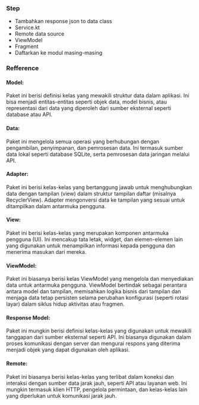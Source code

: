 ### Step
- Tambahkan response json to data class
- Service.kt
- Remote data source
- ViewModel
- Fragment
- Daftarkan ke modul masing-masing

### Refference
#### Model:
Paket ini berisi definisi kelas yang mewakili struktur data dalam aplikasi. Ini bisa menjadi entitas-entitas seperti objek data, model bisnis, atau representasi dari data yang diperoleh dari sumber eksternal seperti database atau API.

#### Data:
Paket ini mengelola semua operasi yang berhubungan dengan pengambilan, penyimpanan, dan pemrosesan data. Ini termasuk sumber data lokal seperti database SQLite, serta pemrosesan data jaringan melalui API.

#### Adapter:
Paket ini berisi kelas-kelas yang bertanggung jawab untuk menghubungkan data dengan tampilan (view) dalam struktur tampilan daftar (misalnya RecyclerView). Adapter mengonversi data ke tampilan yang sesuai untuk ditampilkan dalam antarmuka pengguna.

#### View:
Paket ini berisi kelas-kelas yang merupakan komponen antarmuka pengguna (UI). Ini mencakup tata letak, widget, dan elemen-elemen lain yang digunakan untuk menampilkan informasi kepada pengguna dan menerima masukan dari mereka.

#### ViewModel:
Paket ini biasanya berisi kelas ViewModel yang mengelola dan menyediakan data untuk antarmuka pengguna. ViewModel bertindak sebagai perantara antara model dan tampilan, memisahkan logika bisnis dari tampilan dan menjaga data tetap persisten selama perubahan konfigurasi (seperti rotasi layar) dalam siklus hidup aktivitas atau fragmen.

#### Response Model:
Paket ini mungkin berisi definisi kelas-kelas yang digunakan untuk mewakili tanggapan dari sumber eksternal seperti API. Ini biasanya digunakan dalam proses komunikasi dengan server dan mengurai respons yang diterima menjadi objek yang dapat digunakan oleh aplikasi.

#### Remote:
Paket ini biasanya berisi kelas-kelas yang terlibat dalam koneksi dan interaksi dengan sumber data jarak jauh, seperti API atau layanan web. Ini mungkin termasuk klien HTTP, pengelola permintaan, dan kelas-kelas lain yang diperlukan untuk komunikasi jarak jauh.